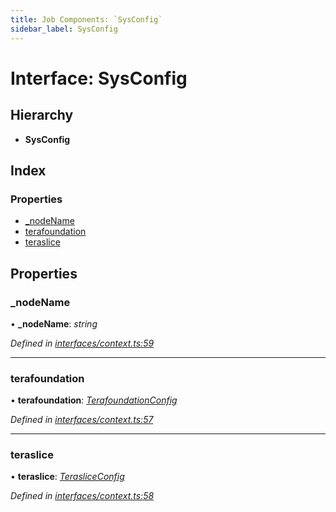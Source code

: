 ```yaml
---
title: Job Components: `SysConfig`
sidebar_label: SysConfig
---
```


# Interface: SysConfig

## Hierarchy

* **SysConfig**

## Index

### Properties

* [_nodeName](sysconfig.md#_nodename)
* [terafoundation](sysconfig.md#terafoundation)
* [teraslice](sysconfig.md#teraslice)

## Properties

###  _nodeName

• **_nodeName**: *string*

*Defined in [interfaces/context.ts:59](https://github.com/terascope/teraslice/blob/0ae31df4/packages/job-components/src/interfaces/context.ts#L59)*

___

###  terafoundation

• **terafoundation**: *[TerafoundationConfig](terafoundationconfig.md)*

*Defined in [interfaces/context.ts:57](https://github.com/terascope/teraslice/blob/0ae31df4/packages/job-components/src/interfaces/context.ts#L57)*

___

###  teraslice

• **teraslice**: *[TerasliceConfig](terasliceconfig.md)*

*Defined in [interfaces/context.ts:58](https://github.com/terascope/teraslice/blob/0ae31df4/packages/job-components/src/interfaces/context.ts#L58)*
